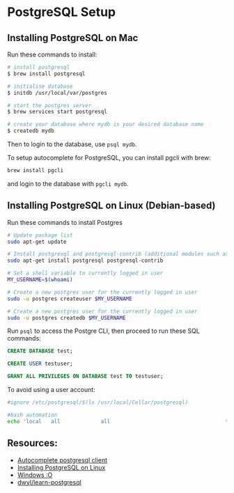 # PostgreSQL Setup

## Installing PostgreSQL on Mac
Run these commands to install:
```bash
# install postgresql
$ brew install postgresql

# initialise database
$ initdb /usr/local/var/postgres

# start the postgres server
$ brew services start postgresql

# create your database where mydb is your desired database name
$ createdb mydb
```

Then to login to the database, use `psql mydb`.

To setup autocomplete for PostgreSQL, you can install pgcli with brew:
```bash
brew install pgcli
```
and login to the database with `pgcli mydb`.


## Installing PostgreSQL on Linux (Debian-based)
Run these commands to install Postgres
```bash
# Update package list
sudo apt-get update

# Install postgresql and postgresql-contrib (additional modules such as UUID)
sudo apt-get install postgresql postgresql-contrib

# Set a shell variable to currently logged in user
MY_USERNAME=$(whoami)

# Create a new postgres user for the currently logged in user
sudo -u postgres createuser $MY_USERNAME

# Create a new postgres user for the currently logged in user
sudo -u postgres createdb $MY_USERNAME
```

Run `psql` to access the Postgre CLI, then proceed to run these SQL commands:
```sql
CREATE DATABASE test;

CREATE USER testuser;

GRANT ALL PRIVILEGES ON DATABASE test TO testuser;
```

To avoid using a user account:
```bash
#ignore /etc/postgresql/$(ls /usr/local/Cellar/postgresql)

#bash automation
echo 'local   all             all                                     trust' >> $(psql -t -d postgres -c $'SHOW hba_file;')
```


## Resources:
- [Autocomplete postgresql client](https://github.com/dbcli/pgcli)
- [Installing PostgreSQL on Linux](https://www.digitalocean.com/community/tutorials/how-to-install-and-use-postgresql-on-ubuntu-16-04)
- [Windows :O](https://www.bigsql.org/package-manager.jsp/)
- [dwyl/learn-postgresql](https://github.com/dwyl/learn-postgresql)
